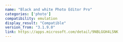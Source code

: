 ```yaml
---
name: "Black and white Photo Editor Pro"
categories: ['photo']
compatibility: emulation
display_result: "Compatible"
version_from: "3.1.9.0"
link: https://apps.microsoft.com/detail/9NBLGGH4LSNK
---
```

